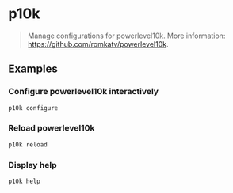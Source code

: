 # p10k

> Manage configurations for powerlevel10k. More information: <https://github.com/romkatv/powerlevel10k>.

## Examples

### Configure powerlevel10k interactively

```bash
p10k configure
```

### Reload powerlevel10k

```bash
p10k reload
```

### Display help

```bash
p10k help
```
